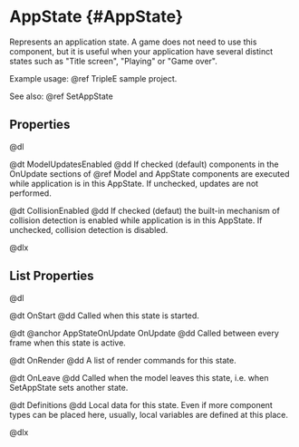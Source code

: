 # AppState {#AppState}

Represents an application state. A game does not need to use this component, but it is useful when your application have several distinct states such as "Title screen", "Playing" or "Game over".

Example usage: @ref TripleE sample project.

See also: @ref SetAppState

## Properties

@dl

@dt ModelUpdatesEnabled
@dd If checked (default) components in the OnUpdate sections of @ref Model and AppState components are executed while application is in this AppState. If unchecked, updates are not performed.

@dt CollisionEnabled
@dd If checked (defaut) the built-in mechanism of collision detection is enabled while application is in this AppState. If unchecked, collision detection is disabled.

@dlx

## List Properties

@dl

@dt OnStart
@dd Called when this state is started.

@dt @anchor AppStateOnUpdate OnUpdate
@dd Called between every frame when this state is active.

@dt OnRender
@dd A list of render commands for this state.

@dt OnLeave
@dd Called when the model leaves this state, i.e. when SetAppState sets another state.

@dt Definitions
@dd Local data for this state. Even if more component types can be placed here, usually, local variables are defined at this place.

@dlx
